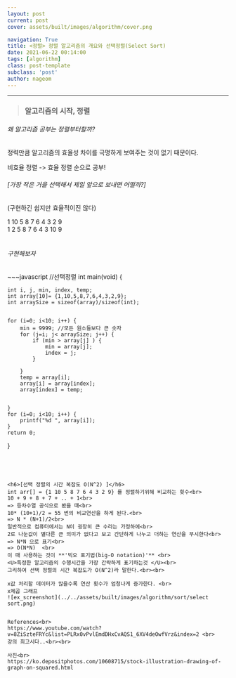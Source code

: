 ```yaml
---
layout: post
current: post
cover: assets/built/images/algorithm/cover.png

navigation: True
title: <정렬> 정렬 알고리즘의 개요와 선택정렬(Select Sort)
date: 2021-06-22 00:14:00
tags: [algorithm]
class: post-template
subclass: 'post'
author: nageom
---
```

* * *
> <h3>알고리즘의 시작, 정렬 </h3>

<h6>왜 알고리즘 공부는 정렬부터할까?</h6>
정력만큼 알고리즘의 효율성 차이를 극명하게 보여주는 것이 없기 때문이다.<br>

비효율 정렬 -> 효율 정렬 순으로 공부! <br>

<h6>[가장 작은 거을 선택해서 제일 앞으로 보내면 어떨까?]</h6>
(구현하긴 쉽지만 효율적이진 않다)<br>

1 10 5 8 7 6 4 3 2 9<br>
1 2 5 8 7 6 4 3 10 9<br><br>

<h6> 구현해보자 </h6>
~~~javascript
//선택정렬  
int main(void) {


	int i, j, min, index, temp;
	int array[10]= {1,10,5,8,7,6,4,3,2,9};
	int arraySize = sizeof(array)/sizeof(int);
	

	for (i=0; i<10; i++) {
		min = 9999; //모든 원소들보다 큰 숫자
		for (j=i; j< arraySize; j++) {
			if (min > array[j] ) {
				min = array[j];
				index = j;
			}
			
		} 
		temp = array[i];
		array[i] = array[index];
		array[index] = temp;
		
		
	}
	for (i=0; i<10; i++) {
		printf("%d ", array[i]);
	}
	return 0;



}
~~~




<h6>[선택 정렬의 시간 복잡도 O(N^2) ]</h6>
int arr[] = {1 10 5 8 7 6 4 3 2 9} 를 정렬하기위해 비교하는 횟수<br>
10 + 9 + 8 + 7 + .. + 1<br>
=> 등차수열 공식으로 봤을 때<br>
10* (10+1)/2 = 55 번의 비교연산을 하게 된다.<br>
=> N * (N+1)/2<br>
일반적으로 컴퓨터에서는 N이 굉장히 큰 수라는 가정하에<br>
2로 나눈값이 별다른 큰 의미가 없다고 보고 간단하게 나누고 더하는 연산을 무시한다<br>
=> N*N 으로 표기<br>
=> O(N*N)  <br>
이 때 사용하는 것이 **'빅오 표기법(big-O notation)'** <br>
<U>특정한 알고리즘의 수행시간을 가장 간략하게 표기하는것 </U><br>
그리하여 선택 정렬의 시간 복잡도가 O(N^2)라 말한다.<br><br>

x값 처리할 데이터가 많을수록 연산 횟수가 엄청나게 증가한다. <br>
x제곱 그래프 
![ex_screenshot](../../assets/built/images/algorithm/sort/select sort.png)


References<br> 
https://www.youtube.com/watch?v=8ZiSzteFRYc&list=PLRx0vPvlEmdDHxCvAQS1_6XV4deOwfVrz&index=2 <br>
강의 최고시다..<br><br>

사진<br>
https://ko.depositphotos.com/10608715/stock-illustration-drawing-of-graph-on-squared.html
